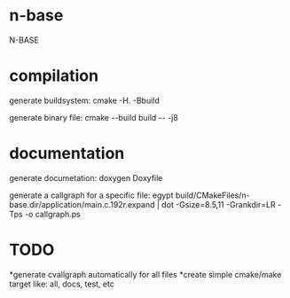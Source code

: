 # n-base
N-BASE

# compilation
generate buildsystem:
    cmake -H. -Bbuild

generate binary file:
    cmake --build build -- -j8

# documentation

generate documetation:
    doxygen Doxyfile

generate a callgraph for a specific file:
    egypt build/CMakeFiles/n-base.dir/application/main.c.192r.expand | dot -Gsize=8.5,11 -Grankdir=LR -Tps -o callgraph.ps

# TODO
*generate cvallgraph automatically for all files
*create simple cmake/make target like: all, docs, test, etc
